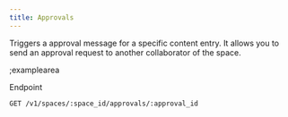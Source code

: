 ```yaml
---
title: Approvals
---
```


Triggers a approval message for a specific content entry. It allows you to send an approval request to another collaborator of the space.

;examplearea

Endpoint

```bash
GET /v1/spaces/:space_id/approvals/:approval_id
```



